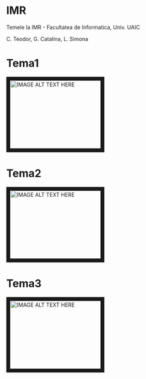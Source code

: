 # IMR
Temele la IMR - Facultatea de Informatica, Univ. UAIC 

C. Teodor, G. Catalina, L. Simona 

# Tema1

<a href="http://www.youtube.com/watch?feature=player_embedded&v=3Fyrd0-b67k
" target="_blank"><img src="http://img.youtube.com/vi/3Fyrd0-b67k/0.jpg" 
alt="IMAGE ALT TEXT HERE" width="240" height="180" border="10" /></a>

# Tema2

<a href="http://www.youtube.com/watch?feature=player_embedded&v=pSzN8fz68po
" target="_blank"><img src="http://img.youtube.com/vi/pSzN8fz68po/0.jpg" 
alt="IMAGE ALT TEXT HERE" width="240" height="180" border="10" /></a>

# Tema3

<a href="http://www.youtube.com/watch?feature=player_embedded&v=7lMWCXXXm_0" target="_blank"><img src="http://img.youtube.com/vi/7lMWCXXXm_0/0.jpg" 
alt="IMAGE ALT TEXT HERE" width="240" height="180" border="10" /></a>
